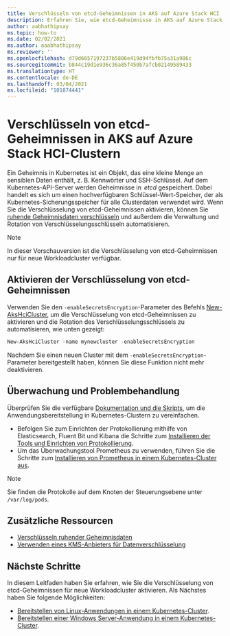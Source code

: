 ```yaml
---
title: Verschlüsseln von etcd-Geheimnissen in AKS auf Azure Stack HCI
description: Erfahren Sie, wie etcd-Geheimnisse in AKS auf Azure Stack HCI verschlüsselt werden.
author: aabhathipsay
ms.topic: how-to
ms.date: 02/02/2021
ms.author: aaabhathipsay
ms.reviewer: ''
ms.openlocfilehash: d79d6657197237b5806e419d94fbfb75a31a986c
ms.sourcegitcommit: b844c19d1e936c36a85f450b7afcb02149589433
ms.translationtype: HT
ms.contentlocale: de-DE
ms.lasthandoff: 03/04/2021
ms.locfileid: "101874441"
---
```

# <a name="encrypt-etcd-secrets-on-aks-on-azure-stack-hci-clusters"></a>Verschlüsseln von etcd-Geheimnissen in AKS auf Azure Stack HCI-Clustern

Ein Geheimnis in Kubernetes ist ein Objekt, das eine kleine Menge an sensiblen Daten enthält, z. B. Kennwörter und SSH-Schlüssel. Auf dem Kubernetes-API-Server werden Geheimnisse in  _etcd_ gespeichert. Dabei handelt es sich um einen hochverfügbaren Schlüssel-Wert-Speicher, der als Kubernetes-Sicherungsspeicher für alle Clusterdaten verwendet wird. Wenn Sie die Verschlüsselung von etcd-Geheimnissen aktivieren, können Sie [ruhende Geheimnisdaten verschlüsseln](https://kubernetes.io/docs/tasks/administer-cluster/encrypt-data/) und außerdem die Verwaltung und Rotation von Verschlüsselungsschlüsseln automatisieren. 

> [!NOTE]
> In dieser Vorschauversion ist die Verschlüsselung von etcd-Geheimnissen nur für neue Workloadcluster verfügbar. 

## <a name="enable-encryption-of-etcd-secrets"></a>Aktivieren der Verschlüsselung von etcd-Geheimnissen

Verwenden Sie den `-enableSecretsEncryption`-Parameter des Befehls [New-AksHciCluster](./new-akshcicluster), um die Verschlüsselung von etcd-Geheimnissen zu aktivieren und die Rotation des Verschlüsselungsschlüssels zu automatisieren, wie unten gezeigt: 

```powershell
New-AksHciCluster -name mynewcluster -enableSecretsEncryption
```

Nachdem Sie einen neuen Cluster mit dem `-enableSecretsEncryption`-Parameter bereitgestellt haben, können Sie diese Funktion nicht mehr deaktivieren.

## <a name="monitor-and-troubleshoot"></a>Überwachung und Problembehandlung

Überprüfen Sie die verfügbare [Dokumentation und die Skripts](https://github.com/microsoft/AKS-HCI-Apps), um die Anwendungsbereitstellung in Kubernetes-Clustern zu vereinfachen.

- Befolgen Sie zum Einrichten der Protokollierung mithilfe von Elasticsearch, Fluent Bit und Kibana die Schritte zum [Installieren der Tools und Einrichten von Protokollierung](https://github.com/microsoft/AKS-HCI-Apps/tree/main/Logging).
- Um das Überwachungstool Prometheus zu verwenden, führen Sie die Schritte zum [Installieren von Prometheus in einem Kubernetes-Cluster aus](https://github.com/microsoft/AKS-HCI-Apps/tree/main/Monitoring#certs-and-keys-monitoring).

> [!NOTE]
> Sie finden die Protokolle auf dem Knoten der Steuerungsebene unter `/var/log/pods`.

## <a name="additional-resources"></a>Zusätzliche Ressourcen

- [Verschlüsseln ruhender Geheimnisdaten](https://kubernetes.io/docs/tasks/administer-cluster/encrypt-data)
- [Verwenden eines KMS-Anbieters für Datenverschlüsselung](https://kubernetes.io/docs/tasks/administer-cluster/kms-provider/)

## <a name="next-steps"></a>Nächste Schritte

In diesem Leitfaden haben Sie erfahren, wie Sie die Verschlüsselung von etcd-Geheimnissen für neue Workloadcluster aktivieren. Als Nächstes haben Sie folgende Möglichkeiten:
- [Bereitstellen von Linux-Anwendungen in einem Kubernetes-Cluster](./deploy-linux-application.md).
- [Bereitstellen einer Windows Server-Anwendung in einem Kubernetes-Cluster](./deploy-windows-application.md).
